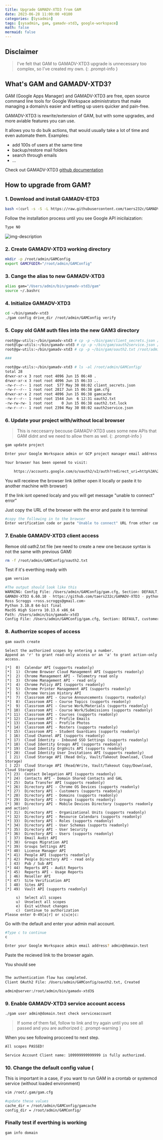 ```yaml
---
title: Upgrade GAMADV-XTD3 from GAM
date: 2023-06-28 11:00:00 +0100
categories: [Sysadmin]
tags: [sysadmin, gam, gamadv-xtd3, google-workspace]
math: false
mermaid: false
---
```


## Disclaimer
> I've felt that GAM to GAMADV-XTD3 upgrade is unnecessary too complex, so I've created my own.
{: .prompt-info }

## What's GAM and GAMADV-XTD3?
GAM (Google Apps Manager) and GAMADV-XTD3 are free, open source command line tools for Google Workspace administrators that make managing a domain/s easier and setting up users quicker and pain-free.

GAMADV-XTD3 is rewrite/extension of GAM, but with some upgrades, and more aviable features you can use.


It allows you to do bulk actions, that would usually take a lot of time and even automate them.
Examples:
* add 100s of users at the same time
* backup/restore mail folders
* search through emails
* ...

Check out GAMADV-XTD3 [github documentation](https://github.com/taers232c/GAMADV-XTD3/wiki)



## How to upgrade from GAM?
### 1. Download and install GAMADV-ETD3 

```bash
bash <(curl -s -S -L https://raw.githubusercontent.com/taers232c/GAMADV-XTD3/master/src/gam-install.sh)
```
Follow the installation process until you see Google API inicilaization:
```bash
Type NO
```

![img-description](/assets/img/posts/2023-06-28-Upgrade-GAMADV-XTD3-from-GAM.md/cPVimage.png)


### 2. Create GAMADV-XTD3 working directory
```bash
mkdir -p /root/admin/GAMConfig
export GAMCFGDIR="/root/admin/GAMConfig"
```

### 3. Cange the alias to new GAMADV-XTD3
```bash
alias gam="/Users/admin/bin/gamadv-xtd3/gam"
source ~/.bashrc
```
### 4. Initialize GAMADV-XTD3
```bash
cd ~/bin/gamadv-xtd3
./gam config drive_dir /root/admin/GAMConfig verify
```

### 5. Copy old GAM auth files into the new GAM3 directory
```bash
root@gw-utils:~/bin/gamadv-xtd3 # cp -p ~/bin/gam/client_secrets.json /root/admin/GAMConfig/
root@lgw-utils:~/bin/gamadv-xtd3 # cp -p ~/bin/gam/oauth2service.json /root/admin/GAMConfig/
root@gw-utils:~/bin/gamadv-xtd3 # cp -p ~/bin/gam/oauth2.txt /root/admin/GAMConfig/

###

root@gw-utils:~/bin/gamadv-xtd3 # ls -al /root/admin/GAMConfig/
total 28
drwxr-xr-x 3 root root 4096 Jun 15 06:40 .
drwxr-xr-x 3 root root 4096 Jun 15 06:33 ..
-rw-r--r-- 1 root root  577 May 30 08:02 client_secrets.json
-rw-r--r-- 1 root root 2817 Jun 15 06:38 gam.cfg
drwxr-xr-x 2 root root 4096 Jun 15 06:38 gamcache
-rw-r--r-- 1 root root 1544 Jun  6 12:31 oauth2.txt
-rw-rw-rw- 1 root root    0 Jun 15 06:38 oauth2.txt.lock
-rw-r--r-- 1 root root 2394 May 30 08:02 oauth2service.json
```

### 6. Update your project with/without local browser
> This is neccesarry becouse GAMADV-XTD3 uses some new APIs that GAM didnt and we need to allow them as wel.
{: .prompt-info }

```bash
gam update project

Enter your Google Workspace admin or GCP project manager email address authorized to manage project(s) gam-project-abc-123-xyz? admin@domain.com

Your browser has been opened to visit:

    https://accounts.google.com/o/oauth2/v2/auth?redirect_uri=http%3A%2F%2Flocalhost%3A8080%2F&response_type=code&client_id=...
```


You will receieve the browser link (either open it locally or paste it to another machine with browser)

If the link isnt opened localy and you will get message "unable to connect" error"

Just copy the URL of the browser with the error and paste it to terminal

```bash
#copy the following in to the browser
Enter verification code or paste "Unable to connect" URL from other computer (only URL data up to &scope required): http://127.0.0.1:8080/?state=Maa0ZUKWSlWvFIgfgfss8Hh8A0tSjMtjT0CFY&code=4/0AbUR2VN0B2n6og5TDIkxV6E24wFKUicHt3-CXt0j3NGfqKnu9bNIloGrzv8a47kURdX5DA&scope=https://www.googleapis.com/auth/cloud-platform
```

### 7. Enable GAMADV-XTD3 client access
Remoe old oath2.txt file (we need to create a new one because syntax is not the same with previous GAM)

```bash
rm -f /root/admin/GAMConfig/oauth2.txt
```

Test if it's everthing ready with
```bash
gam version
```

```bash
#The output should look like this
WARNING: Config File: /Users/admin/GAMConfig/gam.cfg, Section: DEFAULT, Item: oauth2_txt, Value: /Users/admin/GAMConfig/oauth2.txt, Not Found
GAMADV-XTD3 6.60.10 - https://github.com/taers232c/GAMADV-XTD3 - pythonsource
Ross Scroggs <ross.scroggs@gmail.com>
Python 3.10.8 64-bit final
MacOS High Sierra 10.13.6 x86_64
Path: /Users/admin/bin/gamadv-xtd3
Config File: /Users/admin/GAMConfig/gam.cfg, Section: DEFAULT, customer_id: my_customer, domain.com
```

### 8. Authorrize scopes of access
```bash
gam oauth create
```
```
Select the authorized scopes by entering a number.
Append an 'r' to grant read-only access or an 'a' to grant action-only access.

[*]  0)  Calendar API (supports readonly)
[*]  1)  Chrome Browser Cloud Management API (supports readonly)
[*]  2)  Chrome Management API - Telemetry read only
[*]  3)  Chrome Management API - read only
[*]  4)  Chrome Policy API (supports readonly)
[*]  5)  Chrome Printer Management API (supports readonly)
[*]  6)  Chrome Version History API
[*]  7)  Classroom API - Course Announcements (supports readonly)
[*]  8)  Classroom API - Course Topics (supports readonly)
[*]  9)  Classroom API - Course Work/Materials (supports readonly)
[*] 10)  Classroom API - Course Work/Submissions (supports readonly)
[*] 11)  Classroom API - Courses (supports readonly)
[*] 12)  Classroom API - Profile Emails
[*] 13)  Classroom API - Profile Photos
[*] 14)  Classroom API - Rosters (supports readonly)
[*] 15)  Classroom API - Student Guardians (supports readonly)
[ ] 16)  Cloud Channel API (supports readonly)
[*] 17)  Cloud Identity - Inbound SSO Settings (supports readonly)
[*] 18)  Cloud Identity Groups API (supports readonly)
[*] 19)  Cloud Identity OrgUnits API (supports readonly)
[*] 20)  Cloud Identity User Invitations API (supports readonly)
[ ] 21)  Cloud Storage API (Read Only, Vault/Takeout Download, Cloud Storage)
[ ] 22)  Cloud Storage API (Read/Write, Vault/Takeout Copy/Download, Cloud Storage)
[*] 23)  Contact Delegation API (supports readonly)
[*] 24)  Contacts API - Domain Shared Contacts and GAL
[*] 25)  Data Transfer API (supports readonly)
[*] 26)  Directory API - Chrome OS Devices (supports readonly)
[*] 27)  Directory API - Customers (supports readonly)
[*] 28)  Directory API - Domains (supports readonly)
[*] 29)  Directory API - Groups (supports readonly)
[*] 30)  Directory API - Mobile Devices Directory (supports readonly and action)
[*] 31)  Directory API - Organizational Units (supports readonly)
[*] 32)  Directory API - Resource Calendars (supports readonly)
[*] 33)  Directory API - Roles (supports readonly)
[*] 34)  Directory API - User Schemas (supports readonly)
[*] 35)  Directory API - User Security
[*] 36)  Directory API - Users (supports readonly)
[ ] 37)  Email Audit API
[*] 38)  Groups Migration API
[*] 39)  Groups Settings API
[*] 40)  License Manager API
[*] 41)  People API (supports readonly)
[*] 42)  People Directory API - read only
[ ] 43)  Pub / Sub API
[*] 44)  Reports API - Audit Reports
[*] 45)  Reports API - Usage Reports
[ ] 46)  Reseller API
[*] 47)  Site Verification API
[ ] 48)  Sites API
[*] 49)  Vault API (supports readonly)

     s)  Select all scopes
     u)  Unselect all scopes
     e)  Exit without changes
     c)  Continue to authorization
Please enter 0-49[a|r] or s|u|e|c:
```
Go with the default and enter your admin mail account.

```bash
#Type c to continue
c

Enter your Google Workspace admin email address? admin@domain.test
```
Paste the recieved link to the browser again.

You should see 
```bash

The authentication flow has completed.
Client OAuth2 File: /Users/admin/GAMConfig/oauth2.txt, Created

admin@server:/root/admin/bin/gamadv-xtd3$
```

### 9. Enable GAMADV-XTD3 service account access
```bash
./gam user admin@domain.test check serviceaccount
```

> If some of them fail, follow to link and try again until you see all passed and you are authorized
{: .prompt-warning }

When you see following procceed to next step.
```bash
All scopes PASSED!

Service Account Client name: 109999999999999 is fully authorized.
```

### 10. Change the default config value (

This is important in a case, if you want to run GAM in a crontab or systemcd service (without loaded environment)

```bash
vim /root/.gam/gam.cfg

#update these values
cache_dir = /root/admin/GAMConfig/gamcache
config_dir = /root/admin/GAMConfig/
```

### Finally test if everthing is working
```bash
gam info domain
```